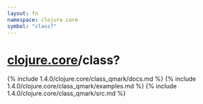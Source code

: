 ```yaml
---
layout: fn
namespace: clojure.core
symbol: "class?"
---
```


# [clojure.core](../)/class?

{% include 1.4.0/clojure.core/class_qmark/docs.md %}
{% include 1.4.0/clojure.core/class_qmark/examples.md %}
{% include 1.4.0/clojure.core/class_qmark/src.md %}

